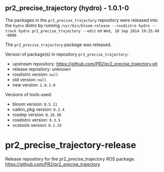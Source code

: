 ## pr2_precise_trajectory (hydro) - 1.0.1-0

The packages in the `pr2_precise_trajectory` repository were released into the `hydro` distro by running `/usr/bin/bloom-release --rosdistro hydro --track hydro pr2_precise_trajectory --edit` on `Wed, 10 Sep 2014 19:25:49 -0000`

The `pr2_precise_trajectory` package was released.

Version of package(s) in repository `pr2_precise_trajectory`:
- upstream repository: https://github.com/PR2/pr2_precise_trajectory.git
- release repository: unknown
- rosdistro version: `null`
- old version: `null`
- new version: `1.0.1-0`

Versions of tools used:
- bloom version: `0.5.11`
- catkin_pkg version: `0.2.4`
- rosdep version: `0.10.30`
- rosdistro version: `0.3.5`
- vcstools version: `0.1.35`


pr2_precise_trajectory-release
==============================

Release repository for the pr2_precise_trajectory ROS package. https://github.com/PR2/pr2_precise_trajectory
